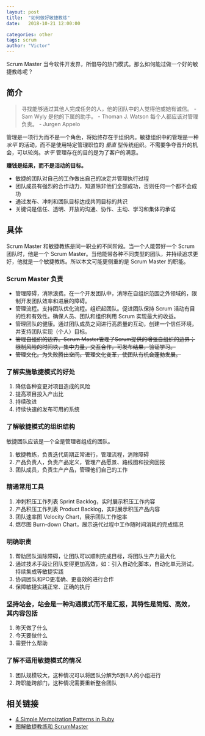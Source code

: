 ```yaml
---
layout: post
title:  "如何做好敏捷教练"
date:   2018-10-21 12:00:00

categories: other
tags: scrum
author: "Victor"
---
```


Scrum Master 当今软件开发界，所倡导的热门模式。那么如何能过做一个好的敏捷教练呢？

## 简介

> 寻找能够通过其他人完成任务的人，他的团队中的人觉得他或她有诚信。 - Sam Wyly
> 是他的下属的助手。 - Thoman J. Watson
> 每个人都应该对管理负责。 - Jurgen Appelo

管理是一项行为而不是一个角色，将始终存在于组织内。敏捷组织中的管理是一种 *水平* 的活动，而不是使用特定管理职位的 *垂直* 型传统组织。不需要争夺晋升的机会，可以轮岗。*水平* 管理存在的目的是为了客户的满意。

**赚钱是结果，而不是活动的目标。**

* 敏捷的团队对自己的工作做出自己的决定并管理执行过程
* 团队成员有强烈的合作动力，知道除非他们全部成功，否则任何一个都不会成功
* 通过发布、冲刺和团队目标达成共同目标的共识
* 关键词是信任、透明、开放的沟通、协作、主动、学习和集体的承诺

## 具体

Scrum Master 和敏捷教练是同一职业的不同阶段。当一个人能带好一个 Scrum 团队时，他是一个 Scrum Master。当他能带各种不同类型的团队，并持续追求更好，他就是一个敏捷教练。所以本文可能更侧重的是 Scrum Master 的职能。

### Scrum Master 负责

* 管理障碍，消除浪费。在一个开发团队中，消除在自组织范围之外领域的，限制开发团队效率和进展的障碍。
* 管理流程。支持团队优化流程。组织起团队。促进团队保持 Scrum 活动有目的性和有效性。确保人员、团队和组织利用 Scrum 实现最大的收益。
* 管理团队的健康。通过团队成员之间进行高质量的互动，创建一个信任环境，并支持团队实现（个人）目标。
* ~~管理自组织的边界。Scrum Master管理了Scrum提供的增强自组织的边界；限制风险的时间块，集中力量，交互合作，可发布结果，验证学习。~~
* ~~管理文化。为失败腾出空间。管理文化变革，使团队有机会蓬勃发展。~~

### 了解实施敏捷模式的好处

1. 降低各种变更对项目造成的风险
2. 提高项目投入产出比
3. 持续改进
4. 持续快速的发布可用的系统

### 了解敏捷模式的组织结构

敏捷团队应该是一个全是管理者组成的团队。

1. 敏捷教练，负责迭代周期正常进行，管理流程，消除障碍
2. 产品负责人，负责产品定义，管理产品愿景、路线图和投资回报
3. 团队成员，负责生产产品，管理他们自己的工作

### 精通常用工具

1. 冲刺积压工作列表 Sprint Backlog，实时展示积压工作内容
2. 产品积压工作列表 Product Backlog，实时展示积压产品内容
3. 团队速率图 Velocity Chart，展示团队工作速率
4. 燃尽图 Burn-down Chart，展示迭代过程中工作随时间消耗的完成情况

### 明确职责

1. 帮助团队消除障碍，让团队可以顺利完成目标，将团队生产力最大化
2. 通过技术手段让团队变得更加高效，如：引入自动化脚本，自动化单元测试，持续集成等敏捷实践
3. 协调团队和PO更准确、更高效的进行合作
4. 保障敏捷实践正常、正确的执行

### 坚持站会，站会是一种沟通模式而不是汇报，其特性是简短、高效，其内容包括

1. 昨天做了什么
2. 今天要做什么
3. 需要什么帮助

### 了解不适用敏捷模式的情况

1. 团队规模较大，这种情况可以将团队分解为5到8人的小组进行
2. 跨职能跨部门，这种情况需要重新整合团队

## 相关链接

* [4 Simple Memoization Patterns in Ruby](https://www.justinweiss.com/articles/4-simple-memoization-patterns-in-ruby-and-one-gem/)
* [图解敏捷教练和 ScrumMaster](https://blog.csdn.net/GitChat/article/details/78609162?utm_source=jz_blog)
